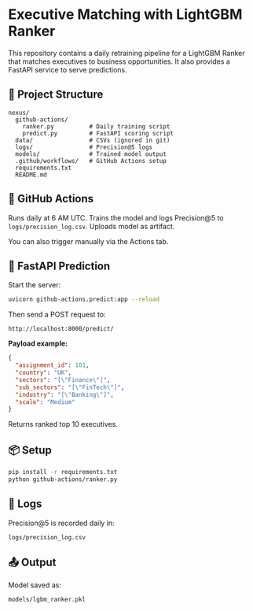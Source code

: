 # Executive Matching with LightGBM Ranker

This repository contains a daily retraining pipeline for a LightGBM Ranker that matches executives to business opportunities. It also provides a FastAPI service to serve predictions.

## 📁 Project Structure

```
nexus/
  github-actions/
    ranker.py          # Daily training script
    predict.py         # FastAPI scoring script
  data/                # CSVs (ignored in git)
  logs/                # Precision@5 logs
  models/              # Trained model output
  .github/workflows/   # GitHub Actions setup
  requirements.txt
  README.md
```

## 🔁 GitHub Actions

Runs daily at 6 AM UTC. Trains the model and logs Precision@5 to `logs/precision_log.csv`. Uploads model as artifact.

You can also trigger manually via the Actions tab.

## 🚀 FastAPI Prediction

Start the server:

```bash
uvicorn github-actions.predict:app --reload
```

Then send a POST request to:

```
http://localhost:8000/predict/
```

**Payload example:**
```json
{
  "assignment_id": 101,
  "country": "UK",
  "sectors": "[\"Finance\"]",
  "sub_sectors": "[\"FinTech\"]",
  "industry": "[\"Banking\"]",
  "scale": "Medium"
}
```

Returns ranked top 10 executives.

## 📦 Setup

```bash
pip install -r requirements.txt
python github-actions/ranker.py
```

## 📝 Logs

Precision@5 is recorded daily in:

```
logs/precision_log.csv
```

## 📤 Output

Model saved as:

```
models/lgbm_ranker.pkl
```

